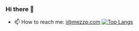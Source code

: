 ### Hi there 👋


- 📫 How to reach me: i@mezzp.com
[![Top Langs](https://github-readme-stats.vercel.app/api?username=izzp&count_private=true&show_icons=true)](https://github.com/izzp)
<!--
**izzp/izzp** is a ✨ _special_ ✨ repository because its `README.md` (this file) appears on your GitHub profile.

Here are some ideas to get you started:

- 🔭 I’m currently working on ...
- 🌱 I’m currently learning ...
- 👯 I’m looking to collaborate on ...
- 🤔 I’m looking for help with ...
- 💬 Ask me about ...
- 📫 How to reach me: ...
- 😄 Pronouns: ...
- ⚡ Fun fact: ...
-->
